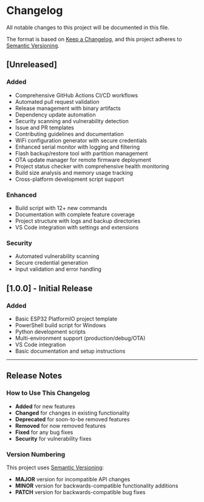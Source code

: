 # Changelog

All notable changes to this project will be documented in this file.

The format is based on [Keep a Changelog](https://keepachangelog.com/en/1.0.0/),
and this project adheres to [Semantic Versioning](https://semver.org/spec/v2.0.0.html).

## [Unreleased]

### Added
- Comprehensive GitHub Actions CI/CD workflows
- Automated pull request validation
- Release management with binary artifacts
- Dependency update automation
- Security scanning and vulnerability detection
- Issue and PR templates
- Contributing guidelines and documentation
- WiFi configuration generator with secure credentials
- Enhanced serial monitor with logging and filtering
- Flash backup/restore tool with partition management
- OTA update manager for remote firmware deployment
- Project status checker with comprehensive health monitoring
- Build size analysis and memory usage tracking
- Cross-platform development script support

### Enhanced
- Build script with 12+ new commands
- Documentation with complete feature coverage
- Project structure with logs and backup directories
- VS Code integration with settings and extensions

### Security
- Automated vulnerability scanning
- Secure credential generation
- Input validation and error handling

## [1.0.0] - Initial Release

### Added
- Basic ESP32 PlatformIO project template
- PowerShell build script for Windows
- Python development scripts
- Multi-environment support (production/debug/OTA)
- VS Code integration
- Basic documentation and setup instructions

---

## Release Notes

### How to Use This Changelog
- **Added** for new features
- **Changed** for changes in existing functionality
- **Deprecated** for soon-to-be removed features
- **Removed** for now removed features
- **Fixed** for any bug fixes
- **Security** for vulnerability fixes

### Version Numbering
This project uses [Semantic Versioning](https://semver.org/):
- **MAJOR** version for incompatible API changes
- **MINOR** version for backwards-compatible functionality additions
- **PATCH** version for backwards-compatible bug fixes
